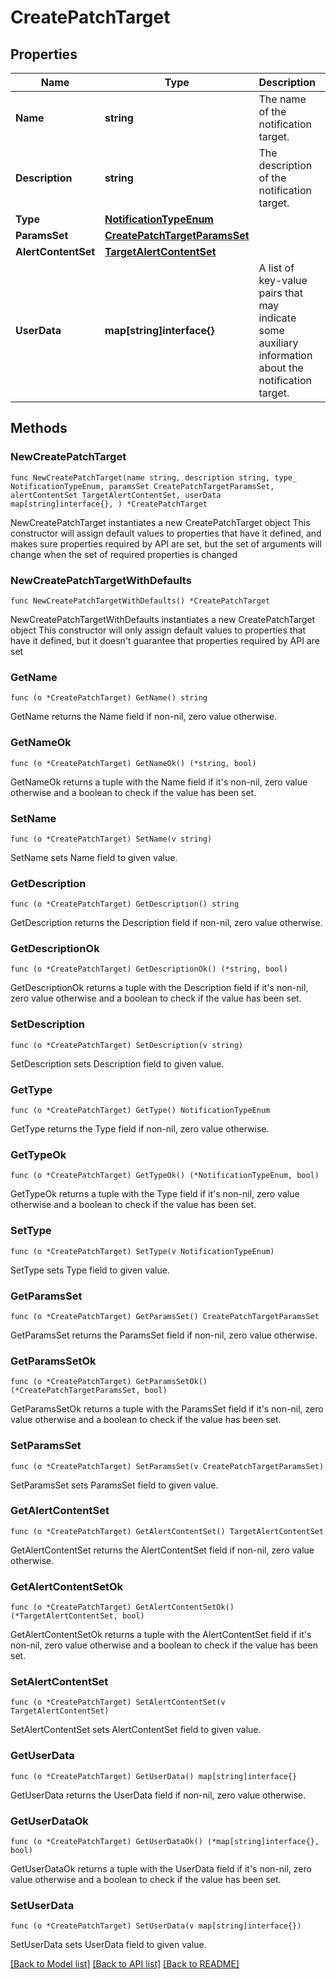 # CreatePatchTarget

## Properties

Name | Type | Description | Notes
------------ | ------------- | ------------- | -------------
**Name** | **string** | The name of the notification target. | 
**Description** | **string** | The description of the notification target. | 
**Type** | [**NotificationTypeEnum**](NotificationTypeEnum.md) |  | 
**ParamsSet** | [**CreatePatchTargetParamsSet**](CreatePatchTargetParamsSet.md) |  | 
**AlertContentSet** | [**TargetAlertContentSet**](TargetAlertContentSet.md) |  | 
**UserData** | **map[string]interface{}** | A list of key-value pairs that may indicate some auxiliary information about the notification target. | 

## Methods

### NewCreatePatchTarget

`func NewCreatePatchTarget(name string, description string, type_ NotificationTypeEnum, paramsSet CreatePatchTargetParamsSet, alertContentSet TargetAlertContentSet, userData map[string]interface{}, ) *CreatePatchTarget`

NewCreatePatchTarget instantiates a new CreatePatchTarget object
This constructor will assign default values to properties that have it defined,
and makes sure properties required by API are set, but the set of arguments
will change when the set of required properties is changed

### NewCreatePatchTargetWithDefaults

`func NewCreatePatchTargetWithDefaults() *CreatePatchTarget`

NewCreatePatchTargetWithDefaults instantiates a new CreatePatchTarget object
This constructor will only assign default values to properties that have it defined,
but it doesn't guarantee that properties required by API are set

### GetName

`func (o *CreatePatchTarget) GetName() string`

GetName returns the Name field if non-nil, zero value otherwise.

### GetNameOk

`func (o *CreatePatchTarget) GetNameOk() (*string, bool)`

GetNameOk returns a tuple with the Name field if it's non-nil, zero value otherwise
and a boolean to check if the value has been set.

### SetName

`func (o *CreatePatchTarget) SetName(v string)`

SetName sets Name field to given value.


### GetDescription

`func (o *CreatePatchTarget) GetDescription() string`

GetDescription returns the Description field if non-nil, zero value otherwise.

### GetDescriptionOk

`func (o *CreatePatchTarget) GetDescriptionOk() (*string, bool)`

GetDescriptionOk returns a tuple with the Description field if it's non-nil, zero value otherwise
and a boolean to check if the value has been set.

### SetDescription

`func (o *CreatePatchTarget) SetDescription(v string)`

SetDescription sets Description field to given value.


### GetType

`func (o *CreatePatchTarget) GetType() NotificationTypeEnum`

GetType returns the Type field if non-nil, zero value otherwise.

### GetTypeOk

`func (o *CreatePatchTarget) GetTypeOk() (*NotificationTypeEnum, bool)`

GetTypeOk returns a tuple with the Type field if it's non-nil, zero value otherwise
and a boolean to check if the value has been set.

### SetType

`func (o *CreatePatchTarget) SetType(v NotificationTypeEnum)`

SetType sets Type field to given value.


### GetParamsSet

`func (o *CreatePatchTarget) GetParamsSet() CreatePatchTargetParamsSet`

GetParamsSet returns the ParamsSet field if non-nil, zero value otherwise.

### GetParamsSetOk

`func (o *CreatePatchTarget) GetParamsSetOk() (*CreatePatchTargetParamsSet, bool)`

GetParamsSetOk returns a tuple with the ParamsSet field if it's non-nil, zero value otherwise
and a boolean to check if the value has been set.

### SetParamsSet

`func (o *CreatePatchTarget) SetParamsSet(v CreatePatchTargetParamsSet)`

SetParamsSet sets ParamsSet field to given value.


### GetAlertContentSet

`func (o *CreatePatchTarget) GetAlertContentSet() TargetAlertContentSet`

GetAlertContentSet returns the AlertContentSet field if non-nil, zero value otherwise.

### GetAlertContentSetOk

`func (o *CreatePatchTarget) GetAlertContentSetOk() (*TargetAlertContentSet, bool)`

GetAlertContentSetOk returns a tuple with the AlertContentSet field if it's non-nil, zero value otherwise
and a boolean to check if the value has been set.

### SetAlertContentSet

`func (o *CreatePatchTarget) SetAlertContentSet(v TargetAlertContentSet)`

SetAlertContentSet sets AlertContentSet field to given value.


### GetUserData

`func (o *CreatePatchTarget) GetUserData() map[string]interface{}`

GetUserData returns the UserData field if non-nil, zero value otherwise.

### GetUserDataOk

`func (o *CreatePatchTarget) GetUserDataOk() (*map[string]interface{}, bool)`

GetUserDataOk returns a tuple with the UserData field if it's non-nil, zero value otherwise
and a boolean to check if the value has been set.

### SetUserData

`func (o *CreatePatchTarget) SetUserData(v map[string]interface{})`

SetUserData sets UserData field to given value.



[[Back to Model list]](../README.md#documentation-for-models) [[Back to API list]](../README.md#documentation-for-api-endpoints) [[Back to README]](../README.md)


